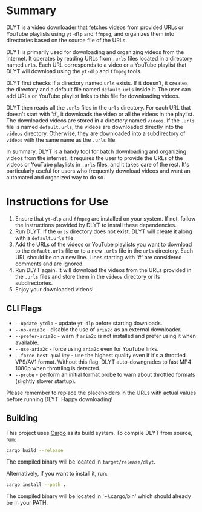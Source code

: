 # Summary

DLYT is a video downloader that fetches videos from provided URLs or YouTube playlists using `yt-dlp` and `ffmpeg`, and organizes them into directories based on the source file of the URLs.

DLYT is primarily used for downloading and organizing videos from the internet. It operates by reading URLs from `.urls` files located in a directory named `urls`. Each URL corresponds to a video or a YouTube playlist that DLYT will download using the `yt-dlp` and `ffmpeg` tools.

DLYT first checks if a directory named `urls` exists. If it doesn't, it creates the directory and a default file named `default.urls` inside it. The user can add URLs or YouTube playlist links to this file for downloading videos.

DLYT then reads all the `.urls` files in the `urls` directory. For each URL that doesn't start with '#', it downloads the video or all the videos in the playlist. The downloaded videos are stored in a directory named `videos`. If the `.urls` file is named `default.urls`, the videos are downloaded directly into the `videos` directory. Otherwise, they are downloaded into a subdirectory of `videos` with the same name as the `.urls` file.

In summary, DLYT is a handy tool for batch downloading and organizing videos from the internet. It requires the user to provide the URLs of the videos or YouTube playlists in `.urls` files, and it takes care of the rest. It's particularly useful for users who frequently download videos and want an automated and organized way to do so.

# Instructions for Use

1. Ensure that `yt-dlp` and `ffmpeg` are installed on your system. If not, follow the instructions provided by DLYT to install these dependencies.
2. Run DLYT. If the `urls` directory does not exist, DLYT will create it along with a `default.urls` file.
3. Add the URLs of the videos or YouTube playlists you want to download to the `default.urls` file or to a new `.urls` file in the `urls` directory. Each URL should be on a new line. Lines starting with '#' are considered comments and are ignored.
4. Run DLYT again. It will download the videos from the URLs provided in the `.urls` files and store them in the `videos` directory or its subdirectories.
5. Enjoy your downloaded videos!

## CLI Flags

- `--update-ytdlp` - update `yt-dlp` before starting downloads.
- `--no-aria2c` - disable the use of `aria2c` as an external downloader.
- `--prefer-aria2c` - warn if `aria2c` is not installed and prefer using it when available.
- `--use-aria2c` - force using `aria2c` even for YouTube links.
- `--force-best-quality` - use the highest quality even if it's a throttled VP9/AV1 format. Without this flag, DLYT auto-downgrades to fast MP4 1080p when throttling is detected.
- `--probe` - perform an initial format probe to warn about throttled formats (slightly slower startup).

Please remember to replace the placeholders in the URLs with actual values before running DLYT. Happy downloading!


## Building

This project uses [Cargo](https://doc.rust-lang.org/cargo/) as its build system. To compile DLYT from source, run:

```bash
cargo build --release
```

The compiled binary will be located in `target/release/dlyt`.

Alternatively, if you want to install it, run:

```bash
cargo install --path .
```

The compiled binary will be located in '~/.cargo/bin' which should already be in your PATH.
